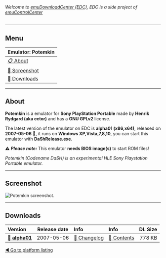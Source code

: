 ###### Welcome to [emuDownloadCenter (EDC)](https://github.com/PhoenixInteractiveNL/emuDownloadCenter/wiki/), EDC is a side project of [emuControlCenter](https://github.com/PhoenixInteractiveNL/emuControlCenter/wiki/)
***
## Menu
| **Emulator: Potemkin** |
|:---------|
| [:clipboard: About](#about) |
| [:sunrise: Screenshot](#screenshot) |
| [:floppy_disk: Downloads](#downloads) |
***
## About
**Potemkin** is a emulator for **Sony PlayStation Portable** made by **Henrik Rydgard (aka ector)** and has a **GNU GPLv2** license.

The latest version of the emulator on EDC is **alpha01 (x86,x64)**, released on **2007-05-06** :triangular_flag_on_post:, it runs on **Windows XP,Vista,7,8,10**, you can start this emulator with **DaShRelease.exe**.

:warning: _**Please note:**_ This emulator **needs BIOS image(s)** to start ROM files!

_Potemkin (Codename DaSH) is an experimental HLE Sony Playstation Portable emulator._
***
## Screenshot
![](https://raw.githubusercontent.com/PhoenixInteractiveNL/emuDownloadCenter/master/hooks/potemkin/screen.jpg "Potemkin screenshot.")
***
## Downloads
| Version  | Release date  | Info       | Info       | DL Size    |
|:---------|:-------------:|:-----------|:-----------|-----------:|
| [:floppy_disk: **alpha01**](https://github.com/PhoenixInteractiveNL/edc-repo0005/raw/master/potemkin/alpha01.7z) | 2007-05-06 | [:page_facing_up: Changelog](https://github.com/PhoenixInteractiveNL/edc-repo0005/blob/master/potemkin/alpha01_changelog.txt) | [:mag_right: Contents](https://github.com/PhoenixInteractiveNL/edc-repo0005/blob/master/potemkin/alpha01_contents.txt) | 778 KB |

[:arrow_backward: Go to platform listing](https://github.com/PhoenixInteractiveNL/emuDownloadCenter/wiki/EDC-Platform-List)
